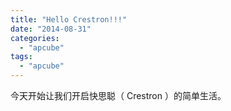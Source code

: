 ```yaml
---
title: "Hello Crestron!!!"
date: "2014-08-31"
categories: 
  - "apcube"
tags: 
  - "apcube"
---
```


今天开始让我们开启快思聪（ Crestron ）的简单生活。
